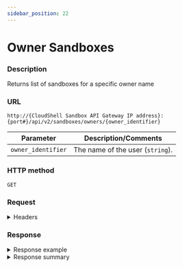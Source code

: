 ```yaml
---
sidebar_position: 22
---
```


# Owner Sandboxes

### Description

Returns list of sandboxes for a specific owner name

### URL

`http://{CloudShell Sandbox API Gateway IP address}:{port#}/api/v2/sandboxes/owners/{owner_identifier}`

| Parameter | Description/Comments |
| --- | --- |
| `owner_identifier` | The name of the user (`string`). |

### HTTP method

`GET`

### Request

<details>
<summary>Headers</summary>

Example header format for the `sandboxes` method:

`Authorization: Basic <authorization token returned from the login method>`

`Content-Type: application/json`

</details>

### Response

<details>
<summary>Response example</summary>

This method returns a list of all the active sandboxes a specific owner has.

```javascript
[
  {
    "name": "Sanity Testing on Latest Build",
    "id": "fa4a313a-061d-4a40-9815-9730dd7c916f",
    "description": "Blueprint with preconfigured sanity tests to be run on the latest build.",
    "state": "Ready",
    "blueprint": {
      "name": "Sanity Testing Blueprint",
      "id": "506f1880-5ba0-48ad-9385-d259edcf885b"
    }
  },
  {
    "name": "System Diagnostics Test",
    "id": "0b0747f3-b3bb-4de1-b0f0-9c15b7327bb9",
    "description": "Blueprint that automates system diagnostics checks on the local network.",
    "state": "Ready",
    "blueprint": {
      "name": "System Diagnostics Blueprint",
      "id": "07e70b79-3cba-4f1a-a957-fb4b0552fb33"
    }
  }
]
```
</details>

<details>
<summary>Response summary</summary>

The response output properties of the `sandboxes` method are described in the following table.

| Property | Sub Property | Description/Comments |
| --- | --- | --- |
| `name` |   | The name of the sandbox. `(string)` |
| `id` |   | The ID of the sandbox. `(string)` |
| `description` |   | A text description of the sandbox. `(string)` |
| `state` |   | The current state of the sandbox. Possible values: Pending, Setup, Ready, Teardown, Error, Ended. `(string)` |
| `blueprint` |   | The details of the sandbox's blueprint `(Array)` |
|   | `name` | The name of the blueprint `(string)` |
|   | `id` | The id of the blueprint `(string)` |

</details>
